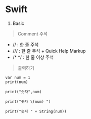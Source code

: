 # Swift

1. Basic

> Comment 주석
- // : 한 줄 주석
- /// : 한 줄 주석 + Quick Help Markup
- /* */ : 한 줄 이상 주석

> 출력하기
```
var num = 1
print(num)

print("숫자",num)

print("숫자 \(num) ")

print("숫자 " + String(num))
``` 
